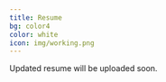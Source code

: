 ```yaml
---
title: Resume
bg: color4
color: white
icon: img/working.png
---
```


Updated resume will be uploaded soon.
